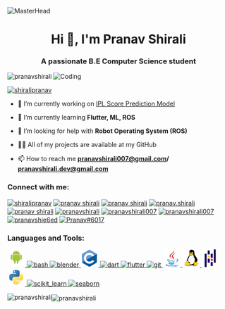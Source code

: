 ![MasterHead](https://user-images.githubusercontent.com/74038190/225813708-98b745f2-7d22-48cf-9150-083f1b00d6c9.gif)
<h1 align="center">Hi 👋, I'm Pranav Shirali</h1>
<h3 align="center">A passionate B.E Computer Science student</h3>
<img align="right" alt="Coding" width="400" src="https://media.giphy.com/media/YbXLZ6dymH758xSEbM/giphy.gif">


<p align="left"> <img src="https://komarev.com/ghpvc/?username=pranavshirali&label=Profile%20views&color=0e75b6&style=flat" alt="pranavshirali" /> </p>

<p align="left"> <a href="https://twitter.com/shiralipranav" target="blank"><img src="https://img.shields.io/twitter/follow/shiralipranav?logo=twitter&style=for-the-badge" alt="shiralipranav" /></a> </p>

- 🔭 I’m currently working on [IPL Score Prediction Model](https://github.com/pranavshirali/IPL-Score-Predictor.git)

- 🌱 I’m currently learning **Flutter, ML, ROS**

- 🤝 I’m looking for help with **Robot Operating System (ROS)**

- 👨‍💻 All of my projects are available at my GitHub

- 📫 How to reach me **pranavshirali007@gmail.com/ pranavshirali.dev@gmail.com**

<h3 align="left">Connect with me:</h3>
<p align="left">
<a href="https://twitter.com/shiralipranav" target="blank"><img align="center" src="https://raw.githubusercontent.com/rahuldkjain/github-profile-readme-generator/master/src/images/icons/Social/twitter.svg" alt="shiralipranav" height="30" width="40" /></a>
<a href="https://linkedin.com/in/pranav shirali" target="blank"><img align="center" src="https://raw.githubusercontent.com/rahuldkjain/github-profile-readme-generator/master/src/images/icons/Social/linked-in-alt.svg" alt="pranav shirali" height="30" width="40" /></a>
<a href="https://stackoverflow.com/users/pranav shirali" target="blank"><img align="center" src="https://raw.githubusercontent.com/rahuldkjain/github-profile-readme-generator/master/src/images/icons/Social/stack-overflow.svg" alt="pranav shirali" height="30" width="40" /></a>
<a href="https://instagram.com/pranav.shirali" target="blank"><img align="center" src="https://raw.githubusercontent.com/rahuldkjain/github-profile-readme-generator/master/src/images/icons/Social/instagram.svg" alt="pranav.shirali" height="30" width="40" /></a>
<a href="https://dribbble.com/pranav shirali" target="blank"><img align="center" src="https://raw.githubusercontent.com/rahuldkjain/github-profile-readme-generator/master/src/images/icons/Social/dribbble.svg" alt="pranav shirali" height="30" width="40" /></a>
<a href="https://www.codechef.com/users/pranavshirali" target="blank"><img align="center" src="https://cdn.jsdelivr.net/npm/simple-icons@3.1.0/icons/codechef.svg" alt="pranavshirali" height="30" width="40" /></a>
<a href="https://www.hackerrank.com/pranavshirali007" target="blank"><img align="center" src="https://raw.githubusercontent.com/rahuldkjain/github-profile-readme-generator/master/src/images/icons/Social/hackerrank.svg" alt="pranavshirali007" height="30" width="40" /></a>
<a href="https://www.leetcode.com/pranavshirali007" target="blank"><img align="center" src="https://raw.githubusercontent.com/rahuldkjain/github-profile-readme-generator/master/src/images/icons/Social/leet-code.svg" alt="pranavshirali007" height="30" width="40" /></a>
<a href="https://auth.geeksforgeeks.org/user/pranavshie6ed" target="blank"><img align="center" src="https://raw.githubusercontent.com/rahuldkjain/github-profile-readme-generator/master/src/images/icons/Social/geeks-for-geeks.svg" alt="pranavshie6ed" height="30" width="40" /></a>
<a href="https://discord.gg/Pranav#6017" target="blank"><img align="center" src="https://raw.githubusercontent.com/rahuldkjain/github-profile-readme-generator/master/src/images/icons/Social/discord.svg" alt="Pranav#6017" height="30" width="40" /></a>
</p>

<h3 align="left">Languages and Tools:</h3>
<p align="left"> <a href="https://developer.android.com" target="_blank" rel="noreferrer"> <img src="https://raw.githubusercontent.com/devicons/devicon/master/icons/android/android-original-wordmark.svg" alt="android" width="40" height="40"/> </a> <a href="https://www.gnu.org/software/bash/" target="_blank" rel="noreferrer"> <img src="https://www.vectorlogo.zone/logos/gnu_bash/gnu_bash-icon.svg" alt="bash" width="40" height="40"/> </a> <a href="https://www.blender.org/" target="_blank" rel="noreferrer"> <img src="https://download.blender.org/branding/community/blender_community_badge_white.svg" alt="blender" width="40" height="40"/> </a> <a href="https://www.cprogramming.com/" target="_blank" rel="noreferrer"> <img src="https://raw.githubusercontent.com/devicons/devicon/master/icons/c/c-original.svg" alt="c" width="40" height="40"/> </a> <a href="https://dart.dev" target="_blank" rel="noreferrer"> <img src="https://www.vectorlogo.zone/logos/dartlang/dartlang-icon.svg" alt="dart" width="40" height="40"/> </a> <a href="https://flutter.dev" target="_blank" rel="noreferrer"> <img src="https://www.vectorlogo.zone/logos/flutterio/flutterio-icon.svg" alt="flutter" width="40" height="40"/> </a> <a href="https://git-scm.com/" target="_blank" rel="noreferrer"> <img src="https://www.vectorlogo.zone/logos/git-scm/git-scm-icon.svg" alt="git" width="40" height="40"/> </a> <a href="https://www.java.com" target="_blank" rel="noreferrer"> <img src="https://raw.githubusercontent.com/devicons/devicon/master/icons/java/java-original.svg" alt="java" width="40" height="40"/> </a> <a href="https://www.linux.org/" target="_blank" rel="noreferrer"> <img src="https://raw.githubusercontent.com/devicons/devicon/master/icons/linux/linux-original.svg" alt="linux" width="40" height="40"/> </a> <a href="https://pandas.pydata.org/" target="_blank" rel="noreferrer"> <img src="https://raw.githubusercontent.com/devicons/devicon/2ae2a900d2f041da66e950e4d48052658d850630/icons/pandas/pandas-original.svg" alt="pandas" width="40" height="40"/> </a> <a href="https://www.python.org" target="_blank" rel="noreferrer"> <img src="https://raw.githubusercontent.com/devicons/devicon/master/icons/python/python-original.svg" alt="python" width="40" height="40"/> </a> <a href="https://scikit-learn.org/" target="_blank" rel="noreferrer"> <img src="https://upload.wikimedia.org/wikipedia/commons/0/05/Scikit_learn_logo_small.svg" alt="scikit_learn" width="40" height="40"/> </a> <a href="https://seaborn.pydata.org/" target="_blank" rel="noreferrer"> <img src="https://seaborn.pydata.org/_images/logo-mark-lightbg.svg" alt="seaborn" width="40" height="40"/> </a> </p>

<p><img align="left" src="https://github-readme-stats.vercel.app/api/top-langs?username=pranavshirali&show_icons=true&locale=en&layout=compact" alt="pranavshirali" /></p>


<p><img align="center" src="https://github-readme-streak-stats.herokuapp.com/?user=pranavshirali&" alt="pranavshirali" /></p>
